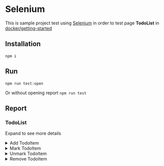 # Selenium

This is sample project test using <a href="https://www.selenium.dev/">Selenium</a> in order to test page <b>TodoList</b> in <a href="https://github.com/docker/getting-started">docker/getting-started</a>

## Installation

```
npm i
```

## Run

```
npm run test:open
```

Or without opening report `npm run test`

## Report

### TodoList
Expand to see more details

<details>
  <summary>Add TodoItem</summary>
  <img src="reports/add.jpg" alt="todo-list-report" width=100%/>
</details>


<details>
  <summary>Mark TodoItem</summary>
  <img src="reports/mark.jpg" alt="todo-list-report" width=100%/>
</details>


<details>
  <summary>Unmark TodoItem</summary>
  <img src="reports/unmark.jpg" alt="todo-list-report" width=100%/>
</details>

<details>
  <summary>Remove TodoItem</summary>
  <img src="reports/remove.jpg" alt="todo-list-report" width=100%/>
</details>
